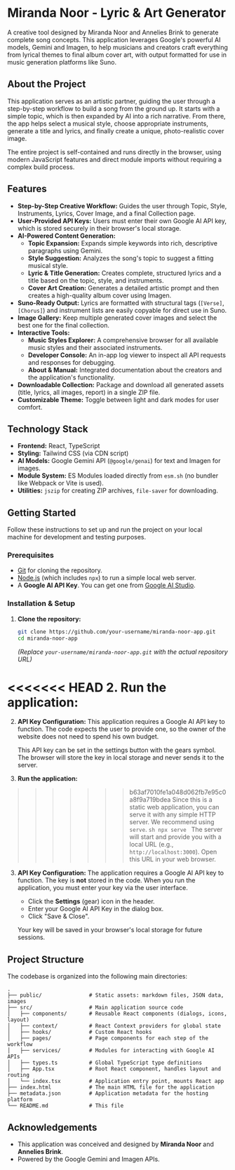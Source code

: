 # Miranda Noor - Lyric & Art Generator

A creative tool designed by Miranda Noor and Annelies Brink to generate complete song concepts. This application leverages Google's powerful AI models, Gemini and Imagen, to help musicians and creators craft everything from lyrical themes to final album cover art, with output formatted for use in music generation platforms like Suno.

## About the Project

This application serves as an artistic partner, guiding the user through a step-by-step workflow to build a song from the ground up. It starts with a simple topic, which is then expanded by AI into a rich narrative. From there, the app helps select a musical style, choose appropriate instruments, generate a title and lyrics, and finally create a unique, photo-realistic cover image.

The entire project is self-contained and runs directly in the browser, using modern JavaScript features and direct module imports without requiring a complex build process.

## Features

- **Step-by-Step Creative Workflow:** Guides the user through Topic, Style, Instruments, Lyrics, Cover Image, and a final Collection page.
- **User-Provided API Keys:** Users must enter their own Google AI API key, which is stored securely in their browser's local storage.
- **AI-Powered Content Generation:**
  - **Topic Expansion:** Expands simple keywords into rich, descriptive paragraphs using Gemini.
  - **Style Suggestion:** Analyzes the song's topic to suggest a fitting musical style.
  - **Lyric & Title Generation:** Creates complete, structured lyrics and a title based on the topic, style, and instruments.
  - **Cover Art Creation:** Generates a detailed artistic prompt and then creates a high-quality album cover using Imagen.
- **Suno-Ready Output:** Lyrics are formatted with structural tags (`[Verse]`, `[Chorus]`) and instrument lists are easily copyable for direct use in Suno.
- **Image Gallery:** Keep multiple generated cover images and select the best one for the final collection.
- **Interactive Tools:**
  - **Music Styles Explorer:** A comprehensive browser for all available music styles and their associated instruments.
  - **Developer Console:** An in-app log viewer to inspect all API requests and responses for debugging.
  - **About & Manual:** Integrated documentation about the creators and the application's functionality.
- **Downloadable Collection:** Package and download all generated assets (title, lyrics, all images, report) in a single ZIP file.
- **Customizable Theme:** Toggle between light and dark modes for user comfort.

## Technology Stack

- **Frontend:** React, TypeScript
- **Styling:** Tailwind CSS (via CDN script)
- **AI Models:** Google Gemini API (`@google/genai`) for text and Imagen for images.
- **Module System:** ES Modules loaded directly from `esm.sh` (no bundler like Webpack or Vite is used).
- **Utilities:** `jszip` for creating ZIP archives, `file-saver` for downloading.

## Getting Started

Follow these instructions to set up and run the project on your local machine for development and testing purposes.

### Prerequisites

- [Git](https://git-scm.com/) for cloning the repository.
- [Node.js](https://nodejs.org/en/) (which includes `npx`) to run a simple local web server.
- A **Google AI API Key**. You can get one from [Google AI Studio](https://aistudio.google.com/app/apikey).

### Installation & Setup

1.  **Clone the repository:**
    ```sh
    git clone https://github.com/your-username/miranda-noor-app.git
    cd miranda-noor-app
    ```
    *(Replace `your-username/miranda-noor-app.git` with the actual repository URL)*

<<<<<<< HEAD
2.  **Run the application:**
=======
2.  **API Key Configuration:**
    This application requires a Google AI API key to function. The code expects the user to provide one, so the owner of the website does not need to spend his own budget.

    This API key can be set in the settings button with the gears symbol. The browser will store the key in local storage and never sends it to the server.

4.  **Run the application:**
>>>>>>> b63af7010fe1a048d062fb7e95c0a8f9a719bdea
    Since this is a static web application, you can serve it with any simple HTTP server. We recommend using `serve`.
    ```sh
    npx serve
    ```
    The server will start and provide you with a local URL (e.g., `http://localhost:3000`). Open this URL in your web browser.

3.  **API Key Configuration:**
    The application requires a Google AI API key to function. The key is **not** stored in the code. When you run the application, you must enter your key via the user interface.

    - Click the **Settings** (gear) icon in the header.
    - Enter your Google AI API Key in the dialog box.
    - Click "Save & Close".

    Your key will be saved in your browser's local storage for future sessions.

## Project Structure

The codebase is organized into the following main directories:

```
.
├── public/               # Static assets: markdown files, JSON data, images
├── src/                  # Main application source code
│   ├── components/       # Reusable React components (dialogs, icons, layout)
│   ├── context/          # React Context providers for global state
│   ├── hooks/            # Custom React hooks
│   ├── pages/            # Page components for each step of the workflow
│   ├── services/         # Modules for interacting with Google AI APIs
│   ├── types.ts          # Global TypeScript type definitions
│   ├── App.tsx           # Root React component, handles layout and routing
│   └── index.tsx         # Application entry point, mounts React app
├── index.html            # The main HTML file for the application
├── metadata.json         # Application metadata for the hosting platform
└── README.md             # This file
```

## Acknowledgements

- This application was conceived and designed by **Miranda Noor** and **Annelies Brink**.
- Powered by the Google Gemini and Imagen APIs.